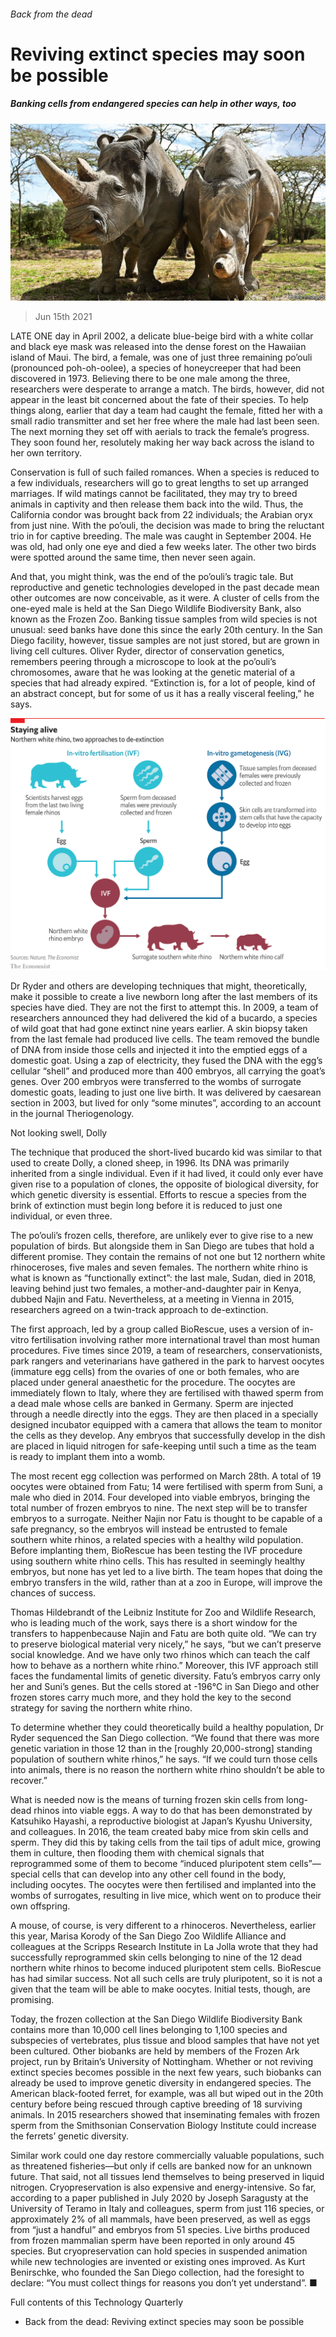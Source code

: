 ###### Back from the dead

# Reviving extinct species may soon be possible 

##### Banking cells from endangered species can help in other ways, too 

![image](images/20210619_TQP096_0.jpg) 

> Jun 15th 2021 

LATE ONE day in April 2002, a delicate blue-beige bird with a white collar and black eye mask was released into the dense forest on the Hawaiian island of Maui. The bird, a female, was one of just three remaining po’ouli (pronounced poh-oh-oolee), a species of honeycreeper that had been discovered in 1973. Believing there to be one male among the three, researchers were desperate to arrange a match. The birds, however, did not appear in the least bit concerned about the fate of their species. To help things along, earlier that day a team had caught the female, fitted her with a small radio transmitter and set her free where the male had last been seen. The next morning they set off with aerials to track the female’s progress. They soon found her, resolutely making her way back across the island to her own territory.

Conservation is full of such failed romances. When a species is reduced to a few individuals, researchers will go to great lengths to set up arranged marriages. If wild matings cannot be facilitated, they may try to breed animals in captivity and then release them back into the wild. Thus, the California condor was brought back from 22 individuals; the Arabian oryx from just nine. With the po’ouli, the decision was made to bring the reluctant trio in for captive breeding. The male was caught in September 2004. He was old, had only one eye and died a few weeks later. The other two birds were spotted around the same time, then never seen again.


And that, you might think, was the end of the po’ouli’s tragic tale. But reproductive and genetic technologies developed in the past decade mean other outcomes are now conceivable, as it were. A cluster of cells from the one-eyed male is held at the San Diego Wildlife Biodiversity Bank, also known as the Frozen Zoo. Banking tissue samples from wild species is not unusual: seed banks have done this since the early 20th century. In the San Diego facility, however, tissue samples are not just stored, but are grown in living cell cultures. Oliver Ryder, director of conservation genetics, remembers peering through a microscope to look at the po’ouli’s chromosomes, aware that he was looking at the genetic material of a species that had already expired. “Extinction is, for a lot of people, kind of an abstract concept, but for some of us it has a really visceral feeling,” he says.

![image](images/20210619_TQC917.png) 


Dr Ryder and others are developing techniques that might, theoretically, make it possible to create a live newborn long after the last members of its species have died. They are not the first to attempt this. In 2009, a team of researchers announced they had delivered the kid of a bucardo, a species of wild goat that had gone extinct nine years earlier. A skin biopsy taken from the last female had produced live cells. The team removed the bundle of DNA from inside those cells and injected it into the emptied eggs of a domestic goat. Using a zap of electricity, they fused the DNA with the egg’s cellular “shell” and produced more than 400 embryos, all carrying the goat’s genes. Over 200 embryos were transferred to the wombs of surrogate domestic goats, leading to just one live birth. It was delivered by caesarean section in 2003, but lived for only “some minutes”, according to an account in the journal Theriogenology.

Not looking swell, Dolly

The technique that produced the short-lived bucardo kid was similar to that used to create Dolly, a cloned sheep, in 1996. Its DNA was primarily inherited from a single individual. Even if it had lived, it could only ever have given rise to a population of clones, the opposite of biological diversity, for which genetic diversity is essential. Efforts to rescue a species from the brink of extinction must begin long before it is reduced to just one individual, or even three.

The po’ouli’s frozen cells, therefore, are unlikely ever to give rise to a new population of birds. But alongside them in San Diego are tubes that hold a different promise. They contain the remains of not one but 12 northern white rhinoceroses, five males and seven females. The northern white rhino is what is known as “functionally extinct”: the last male, Sudan, died in 2018, leaving behind just two females, a mother-and-daughter pair in Kenya, dubbed Najin and Fatu. Nevertheless, at a meeting in Vienna in 2015, researchers agreed on a twin-track approach to de-extinction.

The first approach, led by a group called BioRescue, uses a version of in-vitro fertilisation involving rather more international travel than most human procedures. Five times since 2019, a team of researchers, conservationists, park rangers and veterinarians have gathered in the park to harvest oocytes (immature egg cells) from the ovaries of one or both females, who are placed under general anaesthetic for the procedure. The oocytes are immediately flown to Italy, where they are fertilised with thawed sperm from a dead male whose cells are banked in Germany. Sperm are injected through a needle directly into the eggs. They are then placed in a specially designed incubator equipped with a camera that allows the team to monitor the cells as they develop. Any embryos that successfully develop in the dish are placed in liquid nitrogen for safe-keeping until such a time as the team is ready to implant them into a womb.

The most recent egg collection was performed on March 28th. A total of 19 oocytes were obtained from Fatu; 14 were fertilised with sperm from Suni, a male who died in 2014. Four developed into viable embryos, bringing the total number of frozen embryos to nine. The next step will be to transfer embryos to a surrogate. Neither Najin nor Fatu is thought to be capable of a safe pregnancy, so the embryos will instead be entrusted to female southern white rhinos, a related species with a healthy wild population. Before implanting them, BioRescue has been testing the IVF procedure using southern white rhino cells. This has resulted in seemingly healthy embryos, but none has yet led to a live birth. The team hopes that doing the embryo transfers in the wild, rather than at a zoo in Europe, will improve the chances of success.

Thomas Hildebrandt of the Leibniz Institute for Zoo and Wildlife Research, who is leading much of the work, says there is a short window for the transfers to happenbecause Najin and Fatu are both quite old. “We can try to preserve biological material very nicely,” he says, “but we can’t preserve social knowledge. And we have only two rhinos which can teach the calf how to behave as a northern white rhino.” Moreover, this IVF approach still faces the fundamental limits of genetic diversity. Fatu’s embryos carry only her and Suni’s genes. But the cells stored at -196°C in San Diego and other frozen stores carry much more, and they hold the key to the second strategy for saving the northern white rhino.

To determine whether they could theoretically build a healthy population, Dr Ryder sequenced the San Diego collection. “We found that there was more genetic variation in those 12 than in the [roughly 20,000-strong] standing population of southern white rhinos,” he says. “If we could turn those cells into animals, there is no reason the northern white rhino shouldn’t be able to recover.”

What is needed now is the means of turning frozen skin cells from long-dead rhinos into viable eggs. A way to do that has been demonstrated by Katsuhiko Hayashi, a reproductive biologist at Japan’s Kyushu University, and colleagues. In 2016, the team created baby mice from skin cells and sperm. They did this by taking cells from the tail tips of adult mice, growing them in culture, then flooding them with chemical signals that reprogrammed some of them to become “induced pluripotent stem cells”—special cells that can develop into any other cell found in the body, including oocytes. The oocytes were then fertilised and implanted into the wombs of surrogates, resulting in live mice, which went on to produce their own offspring.

A mouse, of course, is very different to a rhinoceros. Nevertheless, earlier this year, Marisa Korody of the San Diego Zoo Wildlife Alliance and colleagues at the Scripps Research Institute in La Jolla wrote that they had successfully reprogrammed skin cells belonging to nine of the 12 dead northern white rhinos to become induced pluripotent stem cells. BioRescue has had similar success. Not all such cells are truly pluripotent, so it is not a given that the team will be able to make oocytes. Initial tests, though, are promising.

Today, the frozen collection at the San Diego Wildlife Biodiversity Bank contains more than 10,000 cell lines belonging to 1,100 species and subspecies of vertebrates, plus tissue and blood samples that have not yet been cultured. Other biobanks are held by members of the Frozen Ark project, run by Britain’s University of Nottingham. Whether or not reviving extinct species becomes possible in the next few years, such biobanks can already be used to improve genetic diversity in endangered species. The American black-footed ferret, for example, was all but wiped out in the 20th century before being rescued through captive breeding of 18 surviving animals. In 2015 researchers showed that inseminating females with frozen sperm from the Smithsonian Conservation Biology Institute could increase the ferrets’ genetic diversity.

Similar work could one day restore commercially valuable populations, such as threatened fisheries—but only if cells are banked now for an unknown future. That said, not all tissues lend themselves to being preserved in liquid nitrogen. Cryopreservation is also expensive and energy-intensive. So far, according to a paper published in July 2020 by Joseph Saragusty at the University of Teramo in Italy and colleagues, sperm from just 116 species, or approximately 2% of all mammals, have been preserved, as well as eggs from “just a handful” and embryos from 51 species. Live births produced from frozen mammalian sperm have been reported in only around 45 species. But cryopreservation can hold species in suspended animation while new technologies are invented or existing ones improved. As Kurt Benirschke, who founded the San Diego collection, had the foresight to declare: “You must collect things for reasons you don’t yet understand”. ■

Full contents of this Technology Quarterly






* Back from the dead: Reviving extinct species may soon be possible

